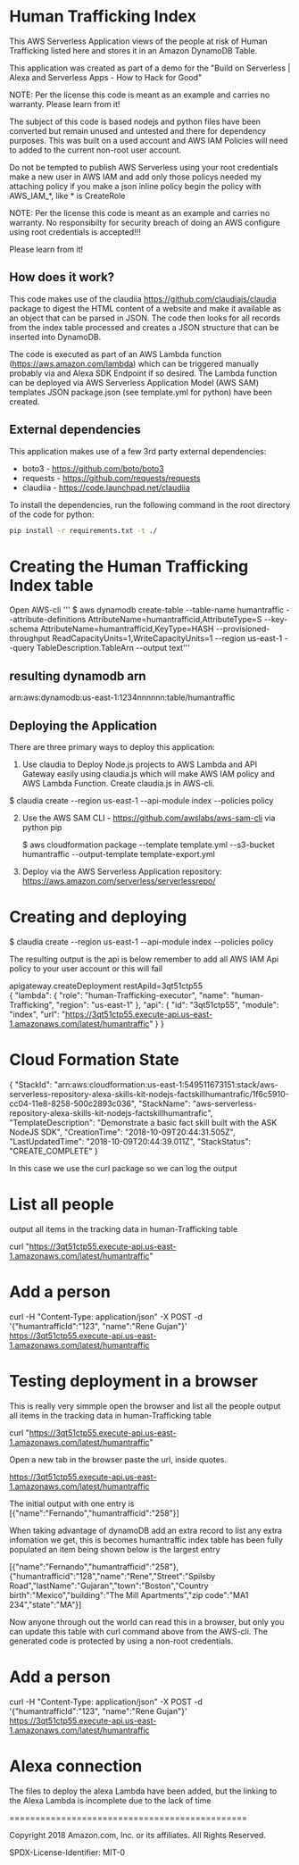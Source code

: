 Human Trafficking Index
==============================================

This AWS Serverless Application views of the people at risk of Human Trafficking  listed here and stores it in an Amazon DynamoDB Table.

This application was created as part of a demo for the "Build on Serverless | Alexa and Serverless Apps - How to Hack for Good" 

NOTE: Per the license this code is meant as an example and carries no warranty. Please learn from it!

The subject of this code is based nodejs and python files have been converted but remain unused and untested and there for dependency purposes. This was built on a used account and AWS IAM Policies will need to added to the current non-root user account.

Do not be tempted to publish AWS Serverless using your root credentials make a new user in AWS IAM and add only those policys needed my attaching policy if you make a json inline policy begin the policy with AWS_IAM_*, like * is CreateRole


NOTE: Per the license this code is meant as an example and carries no warranty.
No responsibilty for security breach of doing an AWS configure using root credentials is accepted!!!

Please learn from it!



How does it work?
-----------
This code makes use of the claudiia https://github.com/claudiajs/claudia package to digest the HTML content of a website and make it available as an object that can be parsed in JSON. The code then looks for all records from the index table processed and creates a JSON structure that can be inserted into DynamoDB.

The code is executed as part of an AWS Lambda function (https://aws.amazon.com/lambda) which can be triggered manually probably via and Alexa SDK Endpoint if so desired. The Lambda function can be deployed via AWS Serverless Application Model (AWS SAM) templates JSON package.json (see template.yml for python) have been created.



External dependencies
-----------
This application makes use of a few 3rd party external dependencies:
* boto3 - https://github.com/boto/boto3
* requests - https://github.com/requests/requests
* claudiia - https://code.launchpad.net/claudiia

To install the dependencies, run the following command in the root directory of the code for python:
```bash
pip install -r requirements.txt -t ./
```
Creating the Human Trafficking Index table
==========================================

Open AWS-cli 
''' $ aws dynamodb create-table --table-name humantraffic   --attribute-definitions AttributeName=humantrafficid,AttributeType=S   --key-schema AttributeName=humantrafficid,KeyType=HASH   --provisioned-throughput ReadCapacityUnits=1,WriteCapacityUnits=1   --region us-east-1   --query TableDescription.TableArn --output text'''

resulting dynamodb arn
----------------------
arn:aws:dynamodb:us-east-1:1234nnnnnn:table/humantraffic



Deploying the Application
-------------------------
There are three primary ways to deploy this application:


1. Use claudia to Deploy Node.js projects to AWS Lambda and API Gateway easily using claudia.js which will make AWS IAM policy and AWS Lambda Function. Create claudia.js
in AWS-cli.

$ claudia create --region us-east-1 --api-module index --policies policy


2. Use the AWS SAM CLI - https://github.com/awslabs/aws-sam-cli via python pip


   $ aws cloudformation package --template template.yml --s3-bucket humantraffic --output-template template-export.yml


3. Deploy via the AWS Serverless Application repository:
   https://aws.amazon.com/serverless/serverlessrepo/


Creating and deploying
======================

$ claudia create --region us-east-1 --api-module index --policies policy

The resulting output is the api is below remember to add all AWS IAM Api policy to your user account or this will fail 

apigateway.createDeployment     restApiId=3qt51ctp55   
{
  "lambda": {
    "role": "human-Trafficking-executor",
    "name": "human-Trafficking",
    "region": "us-east-1"
  },
  "api": {
    "id": "3qt51ctp55",
    "module": "index",
    "url": "https://3qt51ctp55.execute-api.us-east-1.amazonaws.com/latest/humantraffic"
  }
}


Cloud Formation State
=====================
{
   "StackId": "arn:aws:cloudformation:us-east-1:549511673151:stack/aws-serverless-repository-alexa-skills-kit-nodejs-factskillhumantrafic/1f6c5910-cc04-11e8-8258-500c2893c036",
   "StackName": "aws-serverless-repository-alexa-skills-kit-nodejs-factskillhumantrafic",
   "TemplateDescription": "Demonstrate a basic fact skill built with the ASK NodeJS SDK",
   "CreationTime": "2018-10-09T20:44:31.505Z",
   "LastUpdatedTime": "2018-10-09T20:44:39.011Z",
   "StackStatus": "CREATE_COMPLETE"
 }

In this case we use the curl package so we can log the output

List all people
===============
output all items in the tracking data in human-Trafficking table


curl "https://3qt51ctp55.execute-api.us-east-1.amazonaws.com/latest/humantraffic"

Add a person
=============
 curl -H "Content-Type: application/json" -X POST -d '{"humantrafficId":"123", "name":"Rene Gujan"}' https://3qt51ctp55.execute-api.us-east-1.amazonaws.com/latest/humantraffic


Testing deployment in a browser
===============================

This is really very simmple open the browser and list all the people
output all items in the tracking data in human-Trafficking table

curl  "https://3qt51ctp55.execute-api.us-east-1.amazonaws.com/latest/humantraffic"

Open a new tab in the browser paste the url, inside quotes. 


https://3qt51ctp55.execute-api.us-east-1.amazonaws.com/latest/humantraffic

The initial output with one entry is 
[{"name":"Fernando","humantrafficid":"258"}]


When taking advantage of dynamoDB add an extra record to list any extra infomation we get, this is becomes humantraffic index table has been fully populated an item being shown below is the largest entry


[{"name":"Fernando","humantrafficid":"258"},{"humantrafficid":"128","name":"Rene","Street":"Spilsby Road","lastName":"Gujaran","town":"Boston","Country birth":"Mexico","building":"The Mill Apartments","zip code":"MA1 234","state":"MA"}]


Now anyone through out the world can read this in a browser, but only you can update this table with curl command above from the AWS-cli. The generated code is protected by using a non-root credentials.

Add a person
=============
 curl -H "Content-Type: application/json" -X POST -d '{"humantrafficId":"123", "name":"Rene Gujan"}' https://3qt51ctp55.execute-api.us-east-1.amazonaws.com/latest/humantraffic


Alexa connection
================
The files to deploy the alexa Lambda have been added, but the linking to the Alexa Lambda is incomplete due to the lack of time 

==============================================

Copyright 2018 Amazon.com, Inc. or its affiliates. All Rights Reserved.

SPDX-License-Identifier: MIT-0